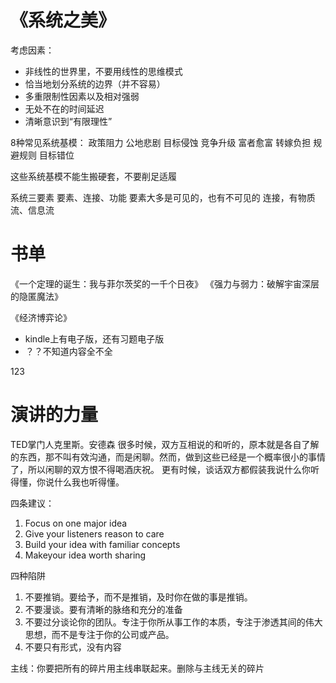

# 《系统之美》
考虑因素：
- 非线性的世界里，不要用线性的思维模式
- 恰当地划分系统的边界（并不容易）
- 多重限制性因素以及相对强弱
- 无处不在的时间延迟
- 清晰意识到“有限理性”

8种常见系统基模：
政策阻力
公地悲剧
目标侵蚀
竞争升级
富者愈富
转嫁负担
规避规则
目标错位

这些系统基模不能生搬硬套，不要削足适履

系统三要素
要素、连接、功能
要素大多是可见的，也有不可见的
连接，有物质流、信息流


# 书单
《一个定理的诞生：我与菲尔茨奖的一千个日夜》
《强力与弱力：破解宇宙深层的隐匿魔法》

《经济博弈论》
- kindle上有电子版，还有习题电子版
- ？？不知道内容全不全


123

# 演讲的力量
TED掌门人克里斯。安德森
很多时候，双方互相说的和听的，原本就是各自了解的东西，那不叫有效沟通，而是闲聊。然而，做到这些已经是一个概率很小的事情了，所以闲聊的双方恨不得喝酒庆祝。
更有时候，谈话双方都假装我说什么你听得懂，你说什么我也听得懂。

四条建议：
1. Focus on one major idea
2. Give your listeners reason to care
3. Build your idea with familiar concepts
4. Makeyour idea worth sharing

四种陷阱
1. 不要推销。要给予，而不是推销，及时你在做的事是推销。
2. 不要漫谈。要有清晰的脉络和充分的准备
3. 不要过分谈论你的团队。专注于你所从事工作的本质，专注于渗透其间的伟大思想，而不是专注于你的公司或产品。
4. 不要只有形式，没有内容

主线：你要把所有的碎片用主线串联起来。删除与主线无关的碎片
